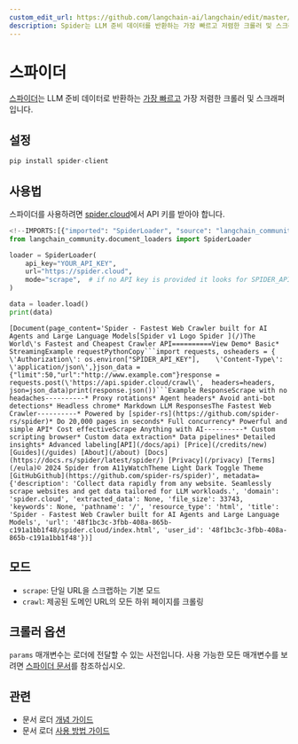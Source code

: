 ```yaml
---
custom_edit_url: https://github.com/langchain-ai/langchain/edit/master/docs/docs/integrations/document_loaders/spider.ipynb
description: Spider는 LLM 준비 데이터를 반환하는 가장 빠르고 저렴한 크롤러 및 스크래퍼입니다. API 키로 쉽게 사용할 수 있습니다.
---
```


# 스파이더
[스파이더](https://spider.cloud/)는 LLM 준비 데이터로 반환하는 [가장 빠르고](https://github.com/spider-rs/spider/blob/main/benches/BENCHMARKS.md) 가장 저렴한 크롤러 및 스크래퍼입니다.

## 설정

```python
pip install spider-client
```


## 사용법
스파이더를 사용하려면 [spider.cloud](https://spider.cloud/)에서 API 키를 받아야 합니다.

```python
<!--IMPORTS:[{"imported": "SpiderLoader", "source": "langchain_community.document_loaders", "docs": "https://api.python.langchain.com/en/latest/document_loaders/langchain_community.document_loaders.spider.SpiderLoader.html", "title": "Spider"}]-->
from langchain_community.document_loaders import SpiderLoader

loader = SpiderLoader(
    api_key="YOUR_API_KEY",
    url="https://spider.cloud",
    mode="scrape",  # if no API key is provided it looks for SPIDER_API_KEY in env
)

data = loader.load()
print(data)
```

```output
[Document(page_content='Spider - Fastest Web Crawler built for AI Agents and Large Language Models[Spider v1 Logo Spider ](/)The World\'s Fastest and Cheapest Crawler API==========View Demo* Basic* StreamingExample requestPythonCopy```import requests, osheaders = {    \'Authorization\': os.environ["SPIDER_API_KEY"],    \'Content-Type\': \'application/json\',}json_data = {"limit":50,"url":"http://www.example.com"}response = requests.post(\'https://api.spider.cloud/crawl\',  headers=headers,  json=json_data)print(response.json())```Example ResponseScrape with no headaches----------* Proxy rotations* Agent headers* Avoid anti-bot detections* Headless chrome* Markdown LLM ResponsesThe Fastest Web Crawler----------* Powered by [spider-rs](https://github.com/spider-rs/spider)* Do 20,000 pages in seconds* Full concurrency* Powerful and simple API* Cost effectiveScrape Anything with AI----------* Custom scripting browser* Custom data extraction* Data pipelines* Detailed insights* Advanced labeling[API](/docs/api) [Price](/credits/new) [Guides](/guides) [About](/about) [Docs](https://docs.rs/spider/latest/spider/) [Privacy](/privacy) [Terms](/eula)© 2024 Spider from A11yWatchTheme Light Dark Toggle Theme [GitHubGithub](https://github.com/spider-rs/spider)', metadata={'description': 'Collect data rapidly from any website. Seamlessly scrape websites and get data tailored for LLM workloads.', 'domain': 'spider.cloud', 'extracted_data': None, 'file_size': 33743, 'keywords': None, 'pathname': '/', 'resource_type': 'html', 'title': 'Spider - Fastest Web Crawler built for AI Agents and Large Language Models', 'url': '48f1bc3c-3fbb-408a-865b-c191a1bb1f48/spider.cloud/index.html', 'user_id': '48f1bc3c-3fbb-408a-865b-c191a1bb1f48'})]
```

## 모드
- `scrape`: 단일 URL을 스크랩하는 기본 모드
- `crawl`: 제공된 도메인 URL의 모든 하위 페이지를 크롤링

## 크롤러 옵션
`params` 매개변수는 로더에 전달할 수 있는 사전입니다. 사용 가능한 모든 매개변수를 보려면 [스파이더 문서](https://spider.cloud/docs/api)를 참조하십시오.

## 관련

- 문서 로더 [개념 가이드](/docs/concepts/#document-loaders)
- 문서 로더 [사용 방법 가이드](/docs/how_to/#document-loaders)